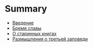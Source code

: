 # Summary

* [Введение](README.md)
* [Бремя славы](TheWeightOfGlory.md)
* [О старинных книгах](OnTheReadingOfOldBooks.adoc)
* [Размышления о третьей заповеди](MeditationOnTheThirdCommandment.adoc)

